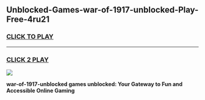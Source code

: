 
## Unblocked-Games-war-of-1917-unblocked-Play-Free-4ru21
<h3>
<a href="https://premium76.site?title=war-of-1917-unblocked&ref=12A">CLICK TO PLAY</a></h3>
<hr>

<h3>
<a href="https://premium76.site?title=war-of-1917-unblocked&ref=12A">CLICK 2 PLAY</a>
  
</h3>

<a href="https://premium76.site?title=war-of-1917-unblocked&ref=12A"><img src="https://clearcache.store/games.png"></a>


**war-of-1917-unblocked games unblocked: Your Gateway to Fun and Accessible Online Gaming**
